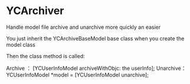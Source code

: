 # YCArchiver
Handle model file archive and unarchive more quickly an easier

You just inherit the YCArchiveBaseModel base class when you create the model class

Then the class method is called:

Archive ：  [YCUserInfoModel archiveWithObjc: the userInfo];
Unarchive： YCUserInfoModel *model = [YCUserInfoModel unarchive];

